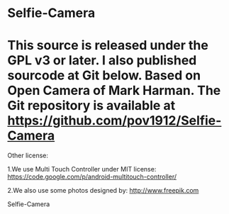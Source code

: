 Selfie-Camera
=============
This source is released under the GPL v3 or later. I also published sourcode at Git below.
Based on Open Camera of Mark Harman.
The Git repository is available at https://github.com/pov1912/Selfie-Camera
=============
Other license:

1.We use Multi Touch Controller under MIT license:
https://code.google.com/p/android-multitouch-controller/

2.We also use some photos designed by:
http://www.freepik.com

Selfie-Camera
